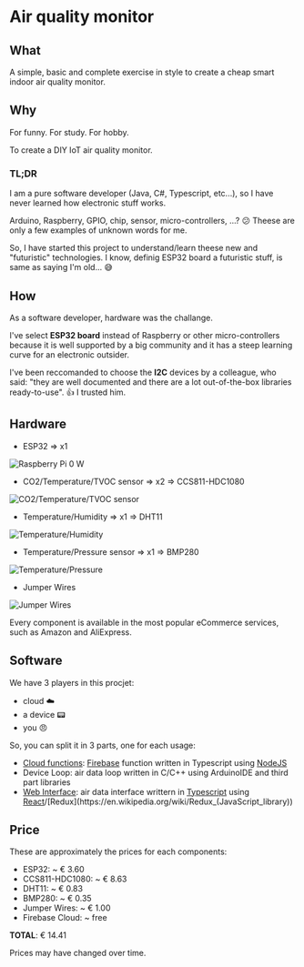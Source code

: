 # Air quality monitor

## What

A simple, basic and complete exercise in style to create a cheap smart indoor air quality monitor.

## Why

For funny. For study. For hobby.

To create a DIY IoT air quality monitor.

### TL;DR

I am a pure software developer (Java, C#, Typescript, etc...), so I have never learned how electronic stuff works.

Arduino, Raspberry, GPIO, chip, sensor, micro-controllers, ...? :confused: Theese are only a few examples of unknown words for me.

So, I have started this project to understand/learn theese new and "futuristic" technologies. 
I know, definig ESP32 board a futuristic stuff, is same as saying  I'm old... :sweat_smile:

## How

As a software developer, hardware was the challange.

I've select __ESP32 board__ instead of Raspberry or other micro-controllers because it is well supported by a big community and it has a steep learning curve for an electronic outsider.

I've been reccomanded to choose the __I2C__ devices by a colleague, who said: "they are well documented and there are a lot out-of-the-box libraries ready-to-use". :+1: I trusted him.

## Hardware

- ESP32 => x1 

![Raspberry Pi 0 W](images/ESP32.jpg)
- CO2/Temperature/TVOC sensor => x2 => CCS811-HDC1080

![CO2/Temperature/TVOC sensor](images/CCS811-HDC1080.jpg)
- Temperature/Humidity => x1 => DHT11 

![Temperature/Humidity](images/DHT11.png)
- Temperature/Pressure sensor => x1 => BMP280 

![Temperature/Pressure](images/BMP280.jpg)
- Jumper Wires

![Jumper Wires](images/jumper_wires.jpg)

Every component is available in the most popular eCommerce services, such as Amazon and AliExpress.

## Software

We have 3 players in this procjet:
- cloud :cloud:
- a device :pager:
- you :angry:

So, you can split it in 3 parts, one for each usage:
- [Cloud functions](cloud-functions/README.md): [Firebase](https://en.wikipedia.org/wiki/Firebase) function written in Typescript using [NodeJS](https://en.wikipedia.org/wiki/Node.js)
- Device Loop: air data loop written in C/C++ using ArduinoIDE and third part libraries
- [Web Interface](web-interface/README.md): air data interface writtern in [Typescript](https://en.wikipedia.org/wiki/TypeScript) using [React](https://en.wikipedia.org/wiki/React_(web_framework))/[Redux](https://en.wikipedia.org/wiki/Redux_(JavaScript_library))

## Price

These are approximately the prices for each components:

- ESP32: ~ € 3.60
- CCS811-HDC1080: ~ € 8.63
- DHT11: ~ € 0.83
- BMP280: ~ € 0.35
- Jumper Wires: ~ € 1.00
- Firebase Cloud: ~ free

__TOTAL__: € 14.41

Prices may have changed over time.